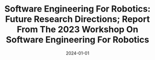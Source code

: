 ---
title: "Software Engineering For Robotics: Future Research Directions; Report From The 2023 Workshop On Software Engineering For Robotics"
date: 2024-01-01
venue: ""
paperurl: https://doi.org/10.48550/ARXIV.2401.12317
authors: "Claire Le Goues, Sebastian G Elbaum, David J Anthony, Z Berkay Celik, Mauricio CastilloEffen, Nikolaus Correll, Pooyan Jamshidi, Morgan Quigley, Trenton Tabor and Qi Zhu"
---